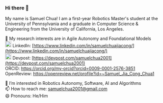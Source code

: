### Hi there 👋

My name is Samuel Chua! I am a first-year Robotics Master's student at the University of Pennsylvania and a graduate in Computer Science & Engineering from the University of California, Los Angeles. 

🔭 My research interests are in Agile Autonomy and Foundational Models \
<img src="https://upload.wikimedia.org/wikipedia/commons/c/ca/LinkedIn_logo_initials.png" width=20px /> LinkedIn: [https://www.linkedin.com/in/samuelchuajiacong/](https://www.linkedin.com/in/samuelchuajiacong/) \
<img src="https://pbs.twimg.com/profile_images/625987202909085696/KKYbLP8y_400x400.jpg" width=20px /> Devpost: [https://devpost.com/samuelchua2001](https://devpost.com/samuelchua2001) \
ORCID: https://orcid.org/my-orcid?orcid=0009-0001-2576-3851 \
OpenReview: https://openreview.net/profile?id=~Samuel_Jia_Cong_Chua1

🌱 I’m interested in Robotics Autonomy, Software, AI and Algorithms \
📫 How to reach me: samuelchua2001@gmail.com \
😄 Pronouns: He/Him


